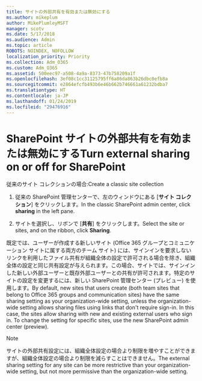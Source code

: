 ```yaml
---
title: サイトの外部共有を有効または無効にする
ms.author: mikeplum
author: MikePlumleyMSFT
manager: scotv
ms.date: 5/17/2018
ms.audience: Admin
ms.topic: article
ROBOTS: NOINDEX, NOFOLLOW
localization_priority: Priority
ms.collection: Adm_O365
ms.custom: Adm_O365
ms.assetid: 500eec97-a508-4a9a-8373-47b758209a1f
ms.openlocfilehash: 3ef08c1cc31125795ff6a86da863b26dbc0efb8a
ms.sourcegitcommit: e2864efcfb493b6e46b662b746661a61232bdba7
ms.translationtype: HT
ms.contentlocale: ja-JP
ms.lasthandoff: 01/24/2019
ms.locfileid: "29476916"
---
```

# <a name="turn-external-sharing-on-or-off-for-a-sharepoint-site"></a><span data-ttu-id="87d3e-102">SharePoint サイトの外部共有を有効または無効にする</span><span class="sxs-lookup"><span data-stu-id="87d3e-102">Turn external sharing on or off for SharePoint</span></span>

<span data-ttu-id="87d3e-103">従来のサイト コレクションの場合:</span><span class="sxs-lookup"><span data-stu-id="87d3e-103">Create a classic site collection</span></span>
  
1. <span data-ttu-id="87d3e-104">従来の SharePoint 管理センターで、左のウィンドウにある [**サイト コレクション**] をクリックします。</span><span class="sxs-lookup"><span data-stu-id="87d3e-104">In the classic SharePoint admin center, click **sharing** in the left pane.</span></span>
    
2. <span data-ttu-id="87d3e-105">サイトを選択し、リボンで [**共有**] をクリックします。</span><span class="sxs-lookup"><span data-stu-id="87d3e-105">Select the site or sites, and on the ribbon, click **Sharing**.</span></span>
    
<span data-ttu-id="87d3e-p101">既定では、ユーザーが作成する新しいサイト (Office 365 グループとコミュニケーション サイトに属する両方のチーム サイト) には、サインインを要求しないリンクを利用したファイル共有が組織全体の設定で許可される場合を除き、組織全体の設定と同じ共有設定が与えられます。この場合、サイトでは、サインインした新しい外部ユーザーと既存外部ユーザーとの共有が許可されます。特定のサイトの設定を変更するには、新しい SharePoint 管理センター (プレビュー) を使用します。</span><span class="sxs-lookup"><span data-stu-id="87d3e-p101">By default, new sites that users create (both team sites that belong to Office 365 groups and communication sites) have the same sharing setting as your organization-wide setting, unless the organization-wide setting allows sharing files using links that don't require sign-in. In this case, the sites allow sharing with new and existing external users who sign in. To change the setting for specific sites, use the new SharePoint admin center (preview).</span></span>
  
> [!NOTE]
> <span data-ttu-id="87d3e-109">サイトの外部共有設定には、組織全体設定の場合より制限を増やすことができますが、組織全体設定の場合より制限を減らすことはできません。</span><span class="sxs-lookup"><span data-stu-id="87d3e-109">The external sharing setting for any site can be more restrictive than your organization-wide setting, but not more permissive than the organization-wide setting.</span></span> 
  

